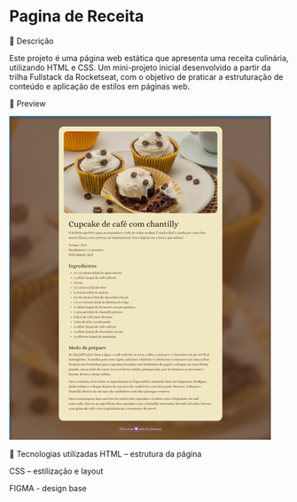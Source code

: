 # Pagina de Receita

📝 Descrição

Este projeto é uma página web estática que apresenta uma receita culinária, utilizando HTML e CSS. Um mini-projeto inicial desenvolvido a partir da trilha Fullstack da Rocketseat, com o objetivo de praticar a estruturação de conteúdo e aplicação de estilos em páginas web.

📸 Preview

![Preview da Página de Receita](assets/preview.png)


🚀 Tecnologias utilizadas
HTML – estrutura da página

CSS – estilização e layout

FIGMA - design base
